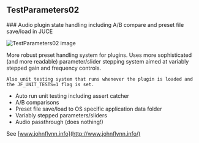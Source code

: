 
TestParameters02
----------------

### Audio plugin state handling including A/B compare and preset file save/load in JUCE

![TestParameters02 image](http://www.johnflynn.info/images/TestParameters02.png)

More robust preset handling system for plugins. Uses more sophisticated (and more readable) parameter/slider stepping system aimed at variably stepped gain and frequency controls.

    Also unit testing system that runs whenever the plugin is loaded and the JF_UNIT_TESTS=1 flag is set.

- Auto run unit testing including assert catcher
- A/B comparisons
- Preset file save/load to OS specific application data folder
- Variably stepped parameters/sliders
- Audio passthrough (does nothing!)

See [www.johnflynn.info](http://www.johnflynn.info/)

